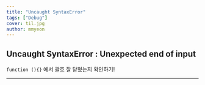 ```yaml
---
title: "Uncaught SyntaxError"
tags: ["Debug"]
cover: til.jpg
author: mmyeon
---
```


## Uncaught SyntaxError : Unexpected end of input

`function (){}` 에서 괄호 잘 닫혔는지 확인하기!

---
